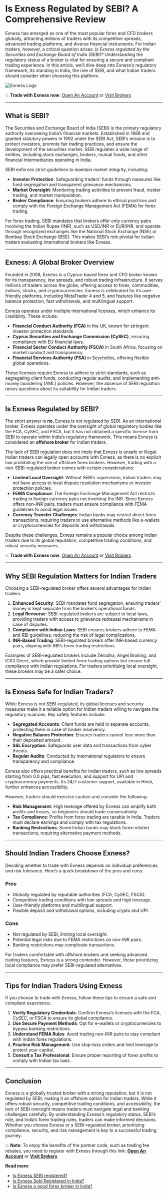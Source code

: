 # Is Exness Regulated by SEBI? A Comprehensive Review

Exness has emerged as one of the most popular forex and CFD brokers globally, attracting millions of traders with its competitive spreads, advanced trading platforms, and diverse financial instruments. For Indian traders, however, a critical question arises: *Is Exness regulated by the Securities and Exchange Board of India (SEBI)?* Understanding the regulatory status of a broker is vital for ensuring a secure and compliant trading experience. In this article, we’ll dive deep into Exness’s regulatory framework, its standing in India, the role of SEBI, and what Indian traders should consider when choosing this platform. 

![Exness Logo](https://d3dpet1g0ty5ed.cloudfront.net/EN_Spreads_Pay_20less_20keep_20more_2_4_Google_800x800.jpg)

💥 **Trade with Exness now**: [Open An Account](https://one.exnesstrack.org/boarding/sign-up/a/89rj8di4n7) or [Visit Brokers](https://one.exnesstrack.org/a/89rj8di4n7)

---

## What is SEBI?

The Securities and Exchange Board of India (SEBI) is the primary regulatory authority overseeing India’s financial markets. Established in 1988 and granted statutory powers in 1992 under the SEBI Act, SEBI’s mission is to protect investors, promote fair trading practices, and ensure the development of the securities market. SEBI regulates a wide range of entities, including stock exchanges, brokers, mutual funds, and other financial intermediaries operating in India.

SEBI enforces strict guidelines to maintain market integrity, including:

- **Investor Protection**: Safeguarding traders’ funds through measures like fund segregation and transparent grievance mechanisms.
- **Market Oversight**: Monitoring trading activities to prevent fraud, insider trading, and market manipulation.
- **Broker Compliance**: Ensuring brokers adhere to ethical practices and comply with the Foreign Exchange Management Act (FEMA) for forex trading.

For forex trading, SEBI mandates that brokers offer only currency pairs involving the Indian Rupee (INR), such as USD/INR or EUR/INR, and operate through recognized exchanges like the National Stock Exchange (NSE) or Bombay Stock Exchange (BSE). This makes SEBI’s role pivotal for Indian traders evaluating international brokers like Exness.

---

## Exness: A Global Broker Overview

Founded in 2008, Exness is a Cyprus-based forex and CFD broker known for its transparency, low spreads, and robust trading infrastructure. It serves millions of traders across the globe, offering access to forex, commodities, indices, stocks, and cryptocurrencies. Exness is celebrated for its user-friendly platforms, including MetaTrader 4 and 5, and features like negative balance protection, fast withdrawals, and multilingual support.

Exness operates under multiple international licenses, which enhance its credibility. These include:

- **Financial Conduct Authority (FCA)** in the UK, known for stringent investor protection standards.
- **Cyprus Securities and Exchange Commission (CySEC)**, ensuring compliance with EU financial laws.
- **Financial Sector Conduct Authority (FSCA)** in South Africa, focusing on market conduct and transparency.
- **Financial Services Authority (FSA)** in Seychelles, offering flexible global operations.

These licenses require Exness to adhere to strict standards, such as segregating client funds, conducting regular audits, and implementing anti-money laundering (AML) policies. However, the absence of SEBI regulation raises questions about its suitability for Indian traders.

---

## Is Exness Regulated by SEBI?

The short answer is **no**, Exness is not regulated by SEBI. As an international broker, Exness operates under the oversight of global regulatory bodies like the FCA, CySEC, and FSCA, but it has not obtained a specific license from SEBI to operate within India’s regulatory framework. This means Exness is considered an **offshore broker** for Indian traders.

The lack of SEBI regulation does not imply that Exness is unsafe or illegal. Indian traders can legally open accounts with Exness, as there is no explicit law prohibiting the use of offshore forex brokers. However, trading with a non-SEBI-regulated broker comes with certain considerations:

- **Limited Local Oversight**: Without SEBI’s supervision, Indian traders may not have access to local dispute resolution mechanisms or investor protection policies.
- **FEMA Compliance**: The Foreign Exchange Management Act restricts trading in foreign currency pairs not involving the INR. Since Exness offers non-INR pairs, traders must ensure compliance with FEMA guidelines to avoid legal issues.
- **Currency Transfer Challenges**: Indian banks may restrict direct forex transactions, requiring traders to use alternative methods like e-wallets or cryptocurrencies for deposits and withdrawals.

Despite these challenges, Exness remains a popular choice among Indian traders due to its global reputation, competitive trading conditions, and robust security measures.

💥 **Trade with Exness now**: [Open An Account](https://one.exnesstrack.org/boarding/sign-up/a/89rj8di4n7) or [Visit Brokers](https://one.exnesstrack.org/a/89rj8di4n7)

---

## Why SEBI Regulation Matters for Indian Traders

Choosing a SEBI-regulated broker offers several advantages for Indian traders:

1. **Enhanced Security**: SEBI mandates fund segregation, ensuring traders’ money is kept separate from the broker’s operational funds.
2. **Legal Recourse**: SEBI-regulated brokers are subject to local laws, providing traders with access to grievance redressal mechanisms in case of disputes.
3. **Compliance with Indian Laws**: SEBI ensures brokers adhere to FEMA and RBI guidelines, reducing the risk of legal complications.
4. **INR-Based Trading**: SEBI-regulated brokers offer INR-based currency pairs, aligning with RBI’s forex trading restrictions.

Examples of SEBI-regulated brokers include Zerodha, Angel Broking, and ICICI Direct, which provide limited forex trading options but ensure full compliance with Indian regulations. For traders prioritizing local oversight, these brokers may be a safer choice.

---

## Is Exness Safe for Indian Traders?

While Exness is not SEBI-regulated, its global licenses and security measures make it a reliable option for Indian traders willing to navigate the regulatory nuances. Key safety features include:

- **Segregated Accounts**: Client funds are held in separate accounts, protecting them in case of broker insolvency.
- **Negative Balance Protection**: Ensures traders cannot lose more than their deposited amount.
- **SSL Encryption**: Safeguards user data and transactions from cyber threats.
- **Regular Audits**: Conducted by international regulators to ensure transparency and compliance.

Exness also offers practical benefits for Indian traders, such as low spreads starting from 0.0 pips, fast execution, and support for UPI and cryptocurrency payments. Its 24/7 customer support, available in Hindi, further enhances accessibility.

However, traders should exercise caution and consider the following:

- **Risk Management**: High leverage offered by Exness can amplify both profits and losses, so beginners should trade conservatively.
- **Tax Compliance**: Profits from forex trading are taxable in India. Traders must declare earnings and comply with tax regulations.
- **Banking Restrictions**: Some Indian banks may block forex-related transactions, requiring alternative payment methods.

---

## Should Indian Traders Choose Exness?

Deciding whether to trade with Exness depends on individual preferences and risk tolerance. Here’s a quick breakdown of the pros and cons:

### Pros
- Globally regulated by reputable authorities (FCA, CySEC, FSCA).
- Competitive trading conditions with low spreads and high leverage.
- User-friendly platforms and multilingual support.
- Flexible deposit and withdrawal options, including crypto and UPI.

### Cons
- Not regulated by SEBI, limiting local oversight.
- Potential legal risks due to FEMA restrictions on non-INR pairs.
- Banking restrictions may complicate transactions.

For traders comfortable with offshore brokers and seeking advanced trading features, Exness is a strong contender. However, those prioritizing local compliance may prefer SEBI-regulated alternatives.

---

## Tips for Indian Traders Using Exness

If you choose to trade with Exness, follow these tips to ensure a safe and compliant experience:

1. **Verify Regulatory Credentials**: Confirm Exness’s licenses with the FCA, CySEC, or FSCA to ensure its global compliance.
2. **Use Secure Payment Methods**: Opt for e-wallets or cryptocurrencies to bypass banking restrictions.
3. **Understand FEMA Rules**: Avoid trading non-INR pairs to stay compliant with Indian forex regulations.
4. **Practice Risk Management**: Use stop-loss orders and limit leverage to protect your capital.
5. **Consult a Tax Professional**: Ensure proper reporting of forex profits to comply with Indian tax laws.

---

## Conclusion

Exness is a globally trusted broker with a strong reputation, but it is not regulated by SEBI, making it an offshore option for Indian traders. While it offers robust security, competitive trading conditions, and accessibility, the lack of SEBI oversight means traders must navigate legal and banking challenges carefully. By understanding Exness’s regulatory status, SEBI’s role, and India’s forex trading rules, traders can make informed decisions. Whether you choose Exness or a SEBI-regulated broker, prioritizing compliance, security, and risk management is key to a successful trading journey.

💥 **Note**: To enjoy the benefits of the partner code, such as trading fee rebates, you need to register with Exness through this link: **[Open An Account](https://one.exnesstrack.org/boarding/sign-up/a/89rj8di4n7)** or **[Visit Brokers](https://one.exnesstrack.org/a/89rj8di4n7)**

**Read more**:
- [Is Exness SEBI registered?](https://github.com/MarryMTP/Exness/blob/main/Is%20Exness%20SEBI%20Registered%3F%20A%20Comprehensive%20Guide.md)
- [Is Exness Sebi Registered in India?](https://github.com/MarryMTP/Exness/blob/main/Is%20Exness%20SEBI%20Registered%20in%20India%3F%20A%20Comprehensive%20Guide.md)
- [Is Exness a good forex broker in India?](https://github.com/MarryMTP/Exness/blob/main/Is%20Exness%20a%20Good%20Forex%20Broker%20in%20India%3F%20A%20Comprehensive%20Review.md)
